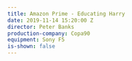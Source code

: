 ```yaml
---
title: Amazon Prime - Educating Harry
date: 2019-11-14 15:20:00 Z
director: Peter Banks
production-company: Copa90
equipment: Sony F5
is-shown: false
---
```



